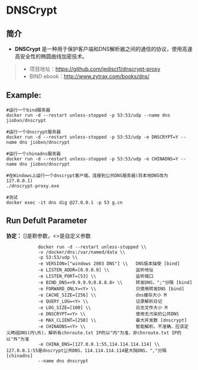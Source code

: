 DNSCrypt
===
## 简介
* **DNSCrypt** 是一种用于保护客户端和DNS解析器之间的通信的协议，使用高速高安全性的椭圆曲线加密技术。
> * 项目地址：https://github.com/jedisct1/dnscrypt-proxy
> * BIND ebook：http://www.zytrax.com/books/dns/


## Example:

    #运行一个bind服务器
    docker run -d --restart unless-stopped -p 53:53/udp --name dns jiobxn/dnscrypt

    #运行一个dnscrypt服务器
    docker run -d --restart unless-stopped -p 53:53/udp -e DNSCRYPT=Y --name dns jiobxn/dnscrypt

    #运行一个chinadns服务器
    docker run -d --restart unless-stopped -p 53:53/udp -e CHINADNS=Y --name dns jiobxn/dnscrypt

    #在Windows上运行一个dnscrypt客户端，连接到公共DNS服务器(将本地DNS改为127.0.0.1)
    ./dnscrypt-proxy.exe

    #测试
    docker exec -it dns dig @27.0.0.1 -p 53 g.cn


## Run Defult Parameter
**协定：** []是默参数，<>是自定义参数

				docker run -d --restart unless-stopped \\
				-v /docker/dns:/var/named/data \\
				-p 53:53/udp \\
				-e VERSION=["windows 2003 DNS"] \\   DNS版本描使 [bind]
				-e LISTEN_ADDR=[0.0.0.0] \\          监听地址
				-e LISTEN_PORT=[53] \\               监听端口
				-e BIND_DNS=<9.9.9.9;8.8.8.8> \\     转发DNS，";"分隔 [bind]
				-e FORWARD_ONLY=<Y> \\               只使用转发DNS [bind]
				-e CACHE_SIZE=[256] \\               dns缓存大小 M
				-e QUERY_LOG=<Y> \\                  记录解析日记
				-e LOG_SIZE=[100] \\                 日志文件大小 M
				-e DNSCRYPT=<Y> \\                   使用无污染的公共DNS
				-e MAX_CLIENT=[250] \\               最大并发数 [dnscrypt]
				-e CHINADNS=<Y> \\                   智能解析。不准确，应该定义两组DNS(内\外)，解析有chnroute.txt IP的以"内"为准，非chnroute.txt IP的以"外"为准
				-e CHINA_DNS=[127.0.0.1:55,114.114.114.114] \\  127.0.0.1:55是dnscrypt公共DNS，114.114.114.114是大陆DNS，","分隔 [chinadns]
				--name dns dnscrypt
